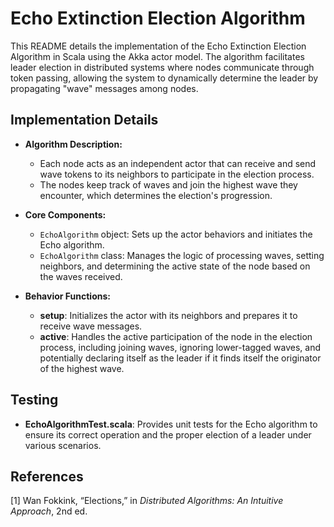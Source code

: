 # Echo Extinction Election Algorithm

This README details the implementation of the Echo Extinction Election Algorithm in Scala using the Akka actor model. The algorithm facilitates leader election in distributed systems where nodes communicate through token passing, allowing the system to dynamically determine the leader by propagating "wave" messages among nodes.

## Implementation Details

- **Algorithm Description:**
  - Each node acts as an independent actor that can receive and send wave tokens to its neighbors to participate in the election process.
  - The nodes keep track of waves and join the highest wave they encounter, which determines the election's progression.

- **Core Components:**
  - `EchoAlgorithm` object: Sets up the actor behaviors and initiates the Echo algorithm.
  - `EchoAlgorithm` class: Manages the logic of processing waves, setting neighbors, and determining the active state of the node based on the waves received.

- **Behavior Functions:**
  - **setup**: Initializes the actor with its neighbors and prepares it to receive wave messages.
  - **active**: Handles the active participation of the node in the election process, including joining waves, ignoring lower-tagged waves, and potentially declaring itself as the leader if it finds itself the originator of the highest wave.

## Testing

- **EchoAlgorithmTest.scala**: Provides unit tests for the Echo algorithm to ensure its correct operation and the proper election of a leader under various scenarios.

## References

[1] Wan Fokkink, “Elections,” in *Distributed Algorithms: An Intuitive Approach*, 2nd ed.
